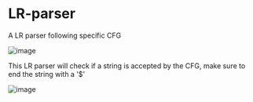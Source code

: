 # LR-parser
A LR parser following specific CFG

![image](https://user-images.githubusercontent.com/57201876/167991742-57ef3674-a660-4e01-9c9d-f6587deda1fc.png)


This LR parser will check if a string is accepted by the CFG, make sure to end the string with a '$'

![image](https://user-images.githubusercontent.com/57201876/167991647-7676c104-f19f-4032-894f-cc61e6251fba.png)

